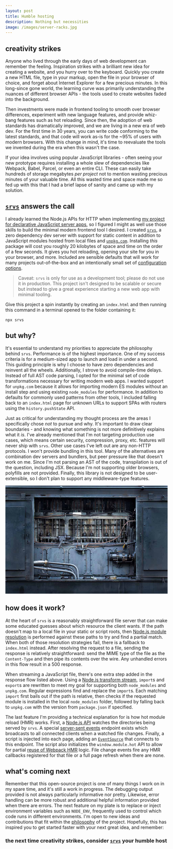 ```yaml
---
layout: post
title: Humble hosting
description: Nothing but necessities
image: /images/server-racks.jpg
---
```


## creativity strikes

Anyone who lived through the early days of web development can remember the feeling. Inspiration strikes with a brilliant new idea for creating a website, and you hurry over to the keyboard. Quickly you create a new HTML file, type in your markup, open the file in your browser of choice, and forget about Internet Explorer for a few precious minutes. In this long-since gone world, the learning curve was primarily understanding the nuances of different browser APIs - the tools used to create websites faded into the background.

Then investments were made in frontend tooling to smooth over browser differences, experiment with new language features, and provide whiz-bang features such as hot reloading. Since then, the adoption of web standards has dramatically improved, and we are living in a new era of web dev. For the first time in 30 years, you can write code conforming to the latest standards, and that code will work as-is for the ~95% of users with modern browsers. With this change in mind, it's time to reevaluate the tools we invented during the era when this wasn't the case.

If your idea involves using popular JavaScript libraries - often seeing your new prototype requires installing a whole slew of dependencies like Webpack, Babel, Parcel, or even an entire CLI. These can easily take hundreds of storage megabytes _per project_ not to mention wasting precious minutes of your valuable time. All this wasted time and space made me so fed up with this that I had a brief lapse of sanity and came up with my solution.

## [`srvs`](https://github.com/okwolf/srvs) answers the call

I already learned the Node.js APIs for HTTP when implementing [my project for declarative JavaScript server apps](/serving-up-simple), so I figured I might as well use those skills to build the minimal modern frontend tool I desired. I created [`srvs`](https://github.com/okwolf/srvs), a zero dependency dev server with support for static content in addition to JavaScript modules hosted from local files and [`unpkg.com`](https://unpkg.com). Installing _this_ package will cost you roughly 20 kilobytes of space and time on the order of a few seconds. It gives you hot reloading, opening your site for you in your browser, and more. Included are sensible defaults that will work for many projects out-of-the-box and an intentionally small set of [configuration options](https://github.com/okwolf/srvs#command-line).

> Caveat: `srvs` is only for use as a development tool; please do not use it in production. This project isn't designed to be scalable or secure but instead to give a great experience starting a new web app with minimal tooling.

Give this project a spin instantly by creating an `index.html` and then running this command in a terminal opened to the folder containing it:

```console
npx srvs
```

## but why?

It's essential to understand my priorities to appreciate the philosophy behind `srvs`. Performance is of the highest importance. One of my success criteria is for a medium-sized app to launch and load in under a second. This guiding principle is why I choose to have zero dependencies and reinvent all the wheels. Additionally, I strove to avoid compile-time delays. Instead of full AST code parsing, I opted for the minimal set of code transformations necessary for writing modern web apps. I wanted support for `unpkg.com` because it allows for importing modern ES modules without an install step and using existing `node_modules` for performance. In addition to defaults for commonly used patterns from other tools, I included falling back to an `index.html` page for unknown URLs to support SPAs with routers using the `history.pushState` API.

Just as critical for understanding my thought process are the areas I specifically chose _not_ to pursue and why. It's important to draw clear boundaries - and knowing what something is not more definitively explains what it _is_. I've already mentioned that I'm not targeting production use cases, which means certain security, compression, proxy, etc. features will never ship with `srvs`. Other use cases I've left out are any non-HTTP protocols. I won't provide bundling in this tool. Many of the alternatives are combination dev servers and bundlers, but peer pressure like that doesn't work on me. Since I'm not parsing an AST of the code, transpilation is out of the question, including JSX. Because I'm not supporting older browsers, polyfills are not provided. Finally, this library is not designed to be user-extensible, so I don't plan to support any middleware-type features.

![](/images/machine-internals.jpg)

## how does it work?

At the heart of `srvs` is a reasonably straightforward file server that can make some educated guesses about which resource the client wants. If the path doesn't map to a local file in your static or script roots, then [Node.js module resolution](https://nodejs.org/api/modules.html#modules_require_resolve_request_options) is performed against these paths to try and find a partial match. When both of those resolution strategies fail, there is a fallback to `index.html` instead. After resolving the request to a file, sending the response is relatively straightforward: send the MIME type of the file as the `Content-Type` and then pipe its contents over the wire. Any unhandled errors in this flow result in a 500 response.

When streaming a JavaScript file, there's one extra step added in the response flow listed above. Using a [Node.js transform stream](https://nodejs.org/api/stream.html#stream_class_stream_transform), `import`s and `export`s are rewritten to meet my goal for supporting both `node_modules` and `unpkg.com`. Regular expressions find and replace the `import`s. Each matching `import` first bails out if the path is relative, then checks if the requested module is installed in the local `node_modules` folder, followed by falling back to `unpkg.com` with the version from `package.json` if specified.

The last feature I'm providing a technical explanation for is how hot module reload (HMR) works. First, a [Node.js API](https://nodejs.org/api/fs.html#fs_fs_watch_filename_options_listener) watches the directories being served by `srvs`. A special [server-sent events](https://developer.mozilla.org/en-US/docs/Web/API/Server-sent_events) endpoint exists which broadcasts to all connected clients when a watched file changes. Finally, a script is injected into each page, adding an [`EventSource`](https://developer.mozilla.org/en-US/docs/Web/API/EventSource) that connects to this endpoint. The script also initializes the `window.module.hot` API to allow for partial [reuse of Webpack HMR](https://webpack.js.org/api/hot-module-replacement) logic. File change events fire any HMR callbacks registered for that file or a full page refresh when there are none.

## what's coming next

Remember that this open-source project is one of many things I work on in my spare time, and it's still a work in progress. The debugging output provided is not always particularly informative nor pretty. Likewise, error handling can be more robust and additional helpful information provided when there are errors. The next feature on my plate is to replace or inject environment variables such as `NODE_ENV`, frequently used to control which code runs in different environments. I'm open to new ideas and contributions that fit within the [philosophy](#but-why) of the project. Hopefully, this has inspired you to get started faster with your next great idea, and remember:

### the next time creativity strikes, consider [`srvs`](https://github.com/okwolf/srvs) your humble host
